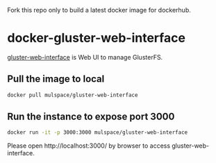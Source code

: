 Fork this repo only to build a latest docker image for dockerhub.

# docker-gluster-web-interface

[gluster-web-interface](https://github.com/oss2016summer/gluster-web-interface) is Web UI to manage GlusterFS.

## Pull the image to local

```bash
docker pull mulspace/gluster-web-interface
```

## Run the instance to expose port 3000

```bash
docker run -it -p 3000:3000 mulspace/gluster-web-interface
```

Please open http://localhost:3000/ by browser to access gluster-web-interface.
